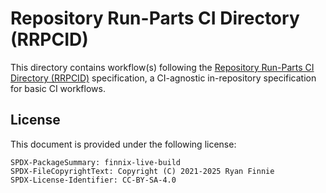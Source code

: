 # Repository Run-Parts CI Directory (RRPCID)

This directory contains workflow(s) following the [Repository Run-Parts CI
Directory
(RRPCID)](https://www.finnie.org/2021/05/17/the-repository-runparts-ci-directory-rrpcid-specification/)
specification, a CI-agnostic in-repository specification for basic CI workflows.

## License

This document is provided under the following license:

    SPDX-PackageSummary: finnix-live-build
    SPDX-FileCopyrightText: Copyright (C) 2021-2025 Ryan Finnie
    SPDX-License-Identifier: CC-BY-SA-4.0
